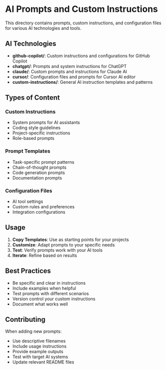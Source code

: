 # AI Prompts and Custom Instructions

This directory contains prompts, custom instructions, and configuration files for various AI technologies and tools.

## AI Technologies

- **github-copilot/**: Custom instructions and configurations for GitHub Copilot
- **chatgpt/**: Prompts and system instructions for ChatGPT
- **claude/**: Custom prompts and instructions for Claude AI
- **cursor/**: Configuration files and prompts for Cursor AI editor
- **custom-instructions/**: General AI instruction templates and patterns

## Types of Content

### Custom Instructions
- System prompts for AI assistants
- Coding style guidelines
- Project-specific instructions
- Role-based prompts

### Prompt Templates
- Task-specific prompt patterns
- Chain-of-thought prompts
- Code generation prompts
- Documentation prompts

### Configuration Files
- AI tool settings
- Custom rules and preferences
- Integration configurations

## Usage

1. **Copy Templates**: Use as starting points for your projects
2. **Customize**: Adapt prompts to your specific needs
3. **Test**: Verify prompts work with your AI tools
4. **Iterate**: Refine based on results

## Best Practices

- Be specific and clear in instructions
- Include examples when helpful
- Test prompts with different scenarios
- Version control your custom instructions
- Document what works well

## Contributing

When adding new prompts:
- Use descriptive filenames
- Include usage instructions
- Provide example outputs
- Test with target AI systems
- Update relevant README files
